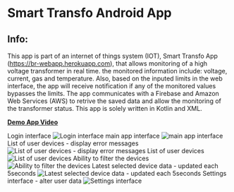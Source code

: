 # Smart Transfo Android App

## Info:

This app is part of an internet of things system (IOT), Smart Transfo App (https://br-webapp.herokuapp.com), that allows monitoring of a high voltage transformer in real time. the monitored information include: voltage, current, gas and temperature. Also, based on the inputed limits in the web interface, the app will receive notification if any of the monitored values bypasses the limits. The app communicates with a Firebase and Amazon Web Services (AWS) to retrive the saved data and allow the monitoring of the transformer status. This app is solely written in Kotlin and XML.


[**Demo App Video**](https://drive.google.com/open?id=1Sf_zLkT4DYyqXcno427rKL0h3zJGTw97)

Login interface
![Login interface](screenshots/1.png)
main app interface
![main app interface](screenshots/2.png)
List of user devices - display error messages
![List of user devices - display error messages](screenshots/3.png)
List of user devices
![List of user devices](screenshots/4.png)
Ability to filter the devices
![Ability to filter the devices](screenshots/5.png)
Latest selected device data - updated each 5seconds
![Latest selected device data - updated each 5seconds](screenshots/6.png)
Settings interface - alter user data
![Settings interface](screenshots/7.jpg)

